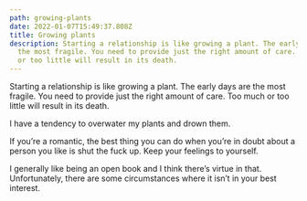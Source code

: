 ```yaml
---
path: growing-plants
date: 2022-01-07T15:49:37.808Z
title: Growing plants
description: Starting a relationship is like growing a plant. The early days are
  the most fragile. You need to provide just the right amount of care. Too much
  or too little will result in its death.
---
```

Starting a relationship is like growing a plant. The early days are the most fragile. You need to provide just the right amount of care. Too much or too little will result in its death. 

I have a tendency to overwater my plants and drown them.

If you’re a romantic, the best thing you can do when you’re in doubt about a person you like is shut the fuck up. Keep your feelings to yourself.

I generally like being an open book and I think there’s virtue in that. Unfortunately, there are some circumstances where it isn’t in your best interest.